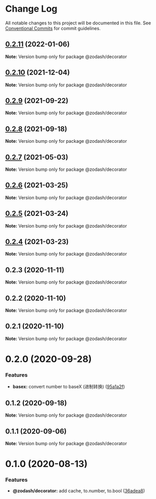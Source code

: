 # Change Log

All notable changes to this project will be documented in this file.
See [Conventional Commits](https://conventionalcommits.org) for commit guidelines.

## [0.2.11](https://github.com/zcorky/zodash/compare/@zodash/decorator@0.2.10...@zodash/decorator@0.2.11) (2022-01-06)

**Note:** Version bump only for package @zodash/decorator





## [0.2.10](https://github.com/zcorky/zodash/compare/@zodash/decorator@0.2.9...@zodash/decorator@0.2.10) (2021-12-04)

**Note:** Version bump only for package @zodash/decorator





## [0.2.9](https://github.com/zcorky/zodash/compare/@zodash/decorator@0.2.8...@zodash/decorator@0.2.9) (2021-09-22)

**Note:** Version bump only for package @zodash/decorator





## [0.2.8](https://github.com/zcorky/zodash/compare/@zodash/decorator@0.2.7...@zodash/decorator@0.2.8) (2021-09-18)

**Note:** Version bump only for package @zodash/decorator





## [0.2.7](https://github.com/zcorky/zodash/compare/@zodash/decorator@0.2.6...@zodash/decorator@0.2.7) (2021-05-03)

**Note:** Version bump only for package @zodash/decorator





## [0.2.6](https://github.com/zcorky/zodash/compare/@zodash/decorator@0.2.5...@zodash/decorator@0.2.6) (2021-03-25)

**Note:** Version bump only for package @zodash/decorator





## [0.2.5](https://github.com/zcorky/zodash/compare/@zodash/decorator@0.2.4...@zodash/decorator@0.2.5) (2021-03-24)

**Note:** Version bump only for package @zodash/decorator





## [0.2.4](https://github.com/zcorky/zodash/compare/@zodash/decorator@0.2.3...@zodash/decorator@0.2.4) (2021-03-23)

**Note:** Version bump only for package @zodash/decorator





## 0.2.3 (2020-11-11)

**Note:** Version bump only for package @zodash/decorator





## 0.2.2 (2020-11-10)

**Note:** Version bump only for package @zodash/decorator





## 0.2.1 (2020-11-10)

**Note:** Version bump only for package @zodash/decorator





# 0.2.0 (2020-09-28)


### Features

* **basex:** convert number to baseX (进制转换) ([95a1a2f](https://github.com/zcorky/zodash/commit/95a1a2f361d73de5caa3b8e297c1643e97e40983))





## 0.1.2 (2020-09-18)

**Note:** Version bump only for package @zodash/decorator





## 0.1.1 (2020-09-06)

**Note:** Version bump only for package @zodash/decorator





# 0.1.0 (2020-08-13)


### Features

* **@zodash/decorator:** add cache, to.number, to.bool ([36adea8](https://github.com/zcorky/zodash/commit/36adea84a3612e6dac4e2c32749e7e44aec55f75))
